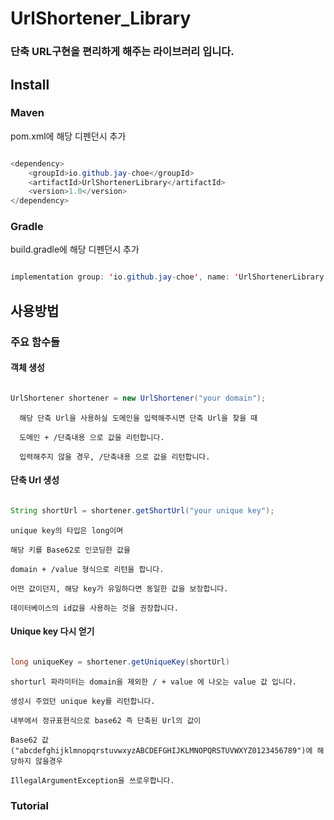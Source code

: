 # UrlShortener_Library

### 단축 URL구현을 편리하게 해주는 라이브러리 입니다.

## Install

### Maven

pom.xml에 해당 디펜던시 추가

```java

<dependency>
    <groupId>io.github.jay-choe</groupId>
    <artifactId>UrlShortenerLibrary</artifactId>
    <version>1.0</version>
</dependency>

```

### Gradle

build.gradle에 해당 디펜던시 추가

```java

implementation group: 'io.github.jay-choe', name: 'UrlShortenerLibrary', version: '1.0'

```

## 사용방법


### 주요 함수들

#### 객체 생성

```java

UrlShortener shortener = new UrlShortener("your domain");

```

      해당 단축 Url을 사용하실 도메인을 입력해주시면 단축 Url을 찾을 때

      도메인 + /단축내용 으로 값을 리턴합니다.

      입력해주지 않을 경우, /단축내용 으로 값을 리턴합니다.
  
  
#### 단축 Url 생성

```java

String shortUrl = shortener.getShortUrl("your unique key");

```

    unique key의 타입은 long이며 
    
    해당 키를 Base62로 인코딩한 값을
    
    domain + /value 형식으로 리턴을 합니다.

    어떤 값이던지, 해당 key가 유일하다면 동일한 값을 보장합니다.

    데이터베이스의 id값을 사용하는 것을 권장합니다.

#### Unique key 다시 얻기

```java

long uniqueKey = shortener.getUniqueKey(shortUrl)

```
    shorturl 파라미터는 domain을 제외한 / + value 에 나오는 value 값 입니다.

    생성시 주었던 unique key를 리턴합니다.

    내부에서 정규표현식으로 base62 즉 단축된 Url의 값이
    
    Base62 값("abcdefghijklmnopqrstuvwxyzABCDEFGHIJKLMNOPQRSTUVWXYZ0123456789")에 해당하지 않을경우
    
    IllegalArgumentException을 쓰로우합니다.


### Tutorial
